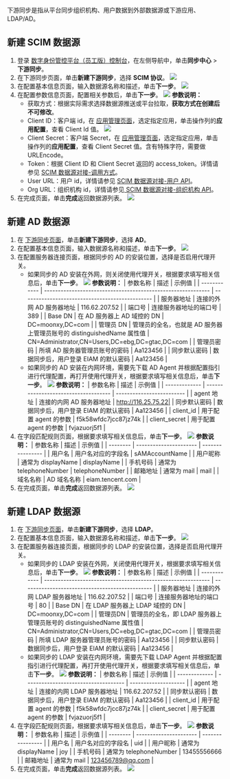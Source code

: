 下游同步是指从平台同步组织机构、用户数据到外部数据源或下游应用、LDAP/AD。

## 新建 SCIM 数据源
1. 登录 [数字身份管控平台（员工版）控制台](https://console.cloud.tencent.com/eiam)，在左侧导航中，单击**同步中心** > **下游同步**。
2. 在下游同步页面，单击**新建下游同步**，选择 **SCIM 协议**。
![](https://qcloudimg.tencent-cloud.cn/raw/85bb1e7cf7d261db0f1be102466d3f3d.png)
3. 在配置基本信息页面，输入数据源名称和描述，单击**下一步**。
![](https://qcloudimg.tencent-cloud.cn/raw/dce1af40a7cdc142d00a9065b0e35dbe.png)
4. 在配置参数信息页面，配置相关参数后，单击**下一步**。
![](https://qcloudimg.tencent-cloud.cn/raw/1d825a3ce4c8f34ec9dbd35b96ff7481.png)
   **参数说明：**
    - 获取方式：根据实际需求选择数据源推送或平台拉取，**获取方式在创建后不可修改**。
     - Client ID：客户端 id，在 [应用管理页面](https://console.cloud.tencent.com/eiam/app-manager)，选定指定应用，单击操作列的**应用配置**，查看 Client Id 值。
![](https://qcloudimg.tencent-cloud.cn/raw/a4b80ae5dc36df98e6dd2915fab56e6c.png)
      - Client Secret：客户端 Secret，在 [应用管理页面](https://console.cloud.tencent.com/eiam/app-manager)，选定指定应用，单击操作列的**应用配置**，查看 Client Secret 值。含有特殊字符，需要做 URLEncode。
     - Token：根据 Client ID 和 Client Secret 返回的 access_token。详情请参见 [SCIM 数据源对接-调用方式](https://cloud.tencent.com/document/product/1442/68856)。
     - User URL：用户 id，详情请参见 [SCIM 数据源对接-用户 API](https://cloud.tencent.com/document/product/1442/68875)。
     - Org URL：组织机构 id，详情请参见[ SCIM 数据源对接-组织机构 API](https://cloud.tencent.com/document/product/1442/68897)。
5. 在完成页面，单击**完成**返回数据源列表。
![](https://qcloudimg.tencent-cloud.cn/raw/b7b1bc3e2c1b0b31bba7b597a7498121.png)

## 新建 AD 数据源
1. 在 [下游同步页面](https://console.cloud.tencent.com/eiam/sync-center/downstream)，单击**新建下游同步**，选择 **AD**。
2. 在配置基本信息页面，输入数据源名称和描述，单击**下一步**。
![](https://qcloudimg.tencent-cloud.cn/raw/dce1af40a7cdc142d00a9065b0e35dbe.png)
3. 在配置服务器连接页面，根据同步的 AD 的安装位置，选择是否启用代理开关。
   - 如果同步的 AD 安装在外网，则关闭使用代理开关，根据要求填写相关信息后，单击**下一步**。
![](https://qcloudimg.tencent-cloud.cn/raw/9ce5927bf11edda8fa8a79fb82cce813.png)
     **参数说明：**
| 参数名称 | 描述 | 示例值 |
| ------------ | ------------------------------------------------------------ | ----------------------------------------------- |
| 服务器地址 | 连接的外网 AD 服务器地址 | 116.62.207.52 |
| 端口号 | 连接服务器地址的端口号 | 389 |
| Base DN | 在 AD 服务器上 AD 域控的 DN | DC=moonxy,DC=com |
| 管理员 DN | 管理员的全名，也就是 AD 服务器上管理员账号的 distinguishedName 属性值 | CN=Administrator,CN=Users,DC=ebg,DC=gtac,DC=com |
| 管理员密码 | 所填 AD 服务器管理员账号的密码 | Aa123456 |
| 同步默认密码 | 数据同步后，用户登录 EIAM 的默认密码 | Aa123456 |
   - 如果同步的 AD 安装在内网环境，需要先下载 AD Agent 并根据配置指引进行代理配置，再打开使用代理开关，根据要求填写相关信息后，单击**下一步**。
![](https://qcloudimg.tencent-cloud.cn/raw/e011f592d6e753f69e94d5966adef0a9.png)
     **参数说明：**
| 参数名称 | 描述 | 示例值 |
| ------------- | ------------------------------------ | ------------------------- |
| agent 地址 | 连接的内网 AD 服务器地址 | http://116.25.75.22|
| 同步默认密码 | 数据同步后，用户登录 EIAM 的默认密码 | Aa123456 |
| client_id | 用于配置 agent 的参数 | f5k58wfdc7jcc87jz74k |
| client_secret | 用于配置 agent 的参数 | fvjazuorj5f1 |
4. 在字段匹配规则页面，根据要求填写相关信息后，单击**下一步**。
![](https://qcloudimg.tencent-cloud.cn/raw/1f7742ffbdd9866736a588ce1c9d9244.png)
   **参数说明：**
| 参数名称 | 描述 | 示例值 |
| -------- | ---------------------- | ---------------- |
| 用户名 | 用户名对应的字段名 | sAMAccountName |
| 用户昵称 | 通常为 displayName | displayName |
| 手机号码 | 通常为 telephoneNumber | telephoneNumber |
| 邮箱地址 | 通常为 mail | mail |
| 域名名称 | AD 域名名称 | eiam.tencent.com |
5. 在完成页面，单击**完成**返回数据源列表。
![](https://qcloudimg.tencent-cloud.cn/raw/321dba186ff70b47b31aea0e17353850.png)

## 新建 LDAP 数据源
1. 在 [下游同步页面](https://console.cloud.tencent.com/eiam/sync-center/downstream)，单击**新建下游同步**，选择 **LDAP**。
2. 在配置基本信息页面，输入数据源名称和描述，单击**下一步**。
![](https://qcloudimg.tencent-cloud.cn/raw/dce1af40a7cdc142d00a9065b0e35dbe.png)
3. 在配置服务器连接页面，根据同步的 LDAP 的安装位置，选择是否启用代理开关。
   - 如果同步的 LDAP 安装在外网，关闭使用代理开关，根据要求填写相关信息后，单击**下一步**。
![](https://qcloudimg.tencent-cloud.cn/raw/4de49fab6254ca348a69c482a604ceba.png)
     **参数说明：**
| 参数名称 | 描述 | 示例值 |
| ------------ | ------------------------------------------------------------ | ----------------------------------------------- |
| 服务器地址 | 连接的外网 LDAP 服务器地址 | 116.62.207.52 |
| 端口号 | 连接服务器地址的端口号 | 80 |
| Base DN | 在 LDAP 服务器上 LDAP 域控的 DN | DC=moonxy,DC=com |
| 管理员DN | 管理员的全名，即 LDAP 服务器上管理员账号的 distinguishedName 属性值 | CN=Administrator,CN=Users,DC=ebg,DC=gtac,DC=com |
| 管理员密码 | 所填 LDAP 服务器管理员账号的密码 | Aa123456 |
| 同步默认密码 | 数据同步后，用户登录 EIAM 的默认密码 | Aa123456 |
    - 如果同步的 LDAP 安装在内网环境，需要先下载 LDAP Agent 并根据配置指引进行代理配置，再打开使用代理开关，根据要求填写相关信息后，单击**下一步**。
![](https://qcloudimg.tencent-cloud.cn/raw/1710a8ea9424338eb96de43f6dd1eeb5.png)
      **参数说明：**
| 参数名称 | 描述 | 示例值 |
| ------------- | ------------------------------------ | -------------------- |
| agent 地址 | 连接的内网 LDAP 服务器地址 | 116.62.207.52 |
| 同步默认密码 | 数据同步后，用户登录 EIAM 的默认密码 | Aa123456 |
| client_id | 用于配置 agent 的参数 | f5k58wfdc7jcc87jz74k |
| client_secret | 用于配置 agent 的参数 | fvjazuorj5f1 |
4. 在字段匹配规则页面，根据要求填写相关信息后，单击**下一步**。
![](https://qcloudimg.tencent-cloud.cn/raw/f86ad453f20779cac547b0f196541048.png)
   **参数说明：**
| 参数名称 | 描述 | 示例值 |
| -------- | ---------------------- | ---------------- |
| 用户名 | 用户名对应的字段名 | uid |
| 用户昵称 | 通常为 displayName | joy |
| 手机号码 | 通常为 telephoneNumber | 13455556666 |
| 邮箱地址 | 通常为 mail | 123456789@qq.com |
5. 在完成页面，单击**完成**返回数据源列表。
![](https://qcloudimg.tencent-cloud.cn/raw/321dba186ff70b47b31aea0e17353850.png)
